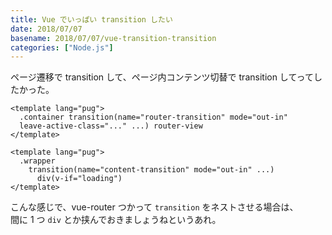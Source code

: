 ```yaml
---
title: Vue でいっぱい transition したい
date: 2018/07/07
basename: 2018/07/07/vue-transition-transition
categories: ["Node.js"]
---
```


ページ遷移で transition して、ページ内コンテンツ切替で transition してってしたかった。

```html:App.vue
<template lang="pug">
  .container transition(name="router-transition" mode="out-in"
  leave-active-class="..." ...) router-view
</template>
```

```html:components/Page1.vue
<template lang="pug">
  .wrapper
    transition(name="content-transition" mode="out-in" ...)
      div(v-if="loading")
</template>
```

こんな感じで、vue-router つかって `transition` をネストさせる場合は、  
間に 1 つ `div` とか挟んでおきましょうねというあれ。
